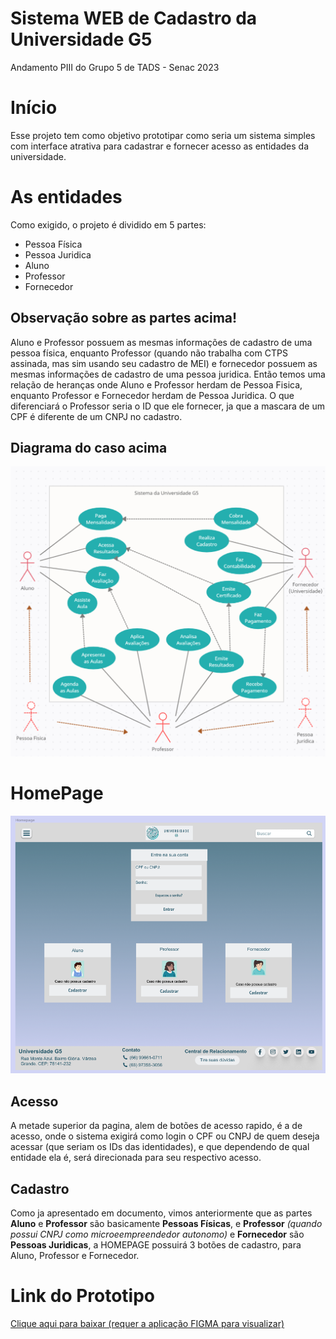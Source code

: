 # Sistema WEB de Cadastro da Universidade G5
Andamento PIII do Grupo 5 de TADS - Senac 2023

# Início
Esse projeto tem como objetivo prototipar como seria um sistema simples com interface atrativa para cadastrar e fornecer acesso as entidades da universidade.

# As entidades
Como exigido, o projeto é dividido em 5 partes:
- Pessoa Física
- Pessoa Juridica
- Aluno
- Professor
- Fornecedor

## Observação sobre as partes acima! ##

Aluno e Professor possuem as mesmas informações de cadastro de uma pessoa física, enquanto Professor (quando não trabalha com CTPS assinada, mas sim usando seu cadastro de MEI) e fornecedor possuem as mesmas informações de cadastro de uma pessoa juridica. Então temos uma relação de heranças onde Aluno e Professor herdam de Pessoa Fisica, enquanto Professor e Fornecedor herdam de Pessoa Juridica. O que diferenciará o Professor seria o ID que ele fornecer, ja que a mascara de um CPF é diferente de um CNPJ no cadastro.

## Diagrama do caso acima ##

![Diagrama de casos de uso do sistema](/image/diagramn.PNG)

# HomePage

![Pagina Principal](/image/hp.PNG)

## Acesso ##

A metade superior da pagina, alem de botões de acesso rapido, é a de acesso, onde o sistema exigirá como login o CPF ou CNPJ de quem deseja acessar (que seriam os IDs das identidades), e que dependendo de qual entidade ela é, será direcionada para seu respectivo acesso.

## Cadastro ##

Como ja apresentado em documento, vimos anteriormente que as partes **Aluno** e **Professor** são basicamente **Pessoas Físicas**, e **Professor** *(quando possui CNPJ como microeempreendedor autonomo)* e **Fornecedor** são **Pessoas Juridicas**, a HOMEPAGE possuirá 3 botões de cadastro, para Aluno, Professor e Fornecedor.

# Link do Prototipo #

[Clique aqui para baixar (requer a aplicação FIGMA para visualizar)](/Prototipo-Interface-UniversidadeG5-(andamento).fig)


